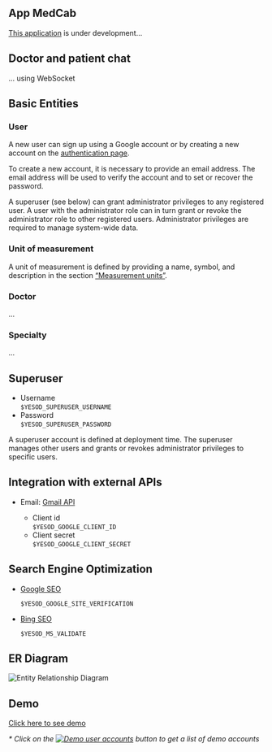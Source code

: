 ## App MedCab

[This application](https://medcab-jjgwe5ufda-de.a.run.app) is under development...


## Doctor and patient chat

... using WebSocket

## Basic Entities

### User

A new user can sign up using a Google account or by creating a new account on the [authentication page](https://medcab-jjgwe5ufda-de.a.run.app/auth/login).

To create a new account, it is necessary to provide an email address. The email address will be used to verify the account and to set or recover the password.

A superuser (see below) can grant administrator privileges to any registered user. A user with the administrator role can in turn grant or revoke the administrator role to other registered users. Administrator privileges are required to manage system-wide data.

### Unit of measurement

A unit of measurement is defined by providing a name, symbol, and description in the section [“Measurement units”](https://medcab-jjgwe5ufda-de.a.run.app/data/units).

### Doctor

...

### Specialty

...

## Superuser

* Username  
  ```$YESOD_SUPERUSER_USERNAME```
* Password  
  ```$YESOD_SUPERUSER_PASSWORD```
  
A superuser account is defined at deployment time. The superuser manages other users and grants or revokes administrator privileges to specific users.

## Integration with external APIs

* Email: [Gmail API](https://developers.google.com/gmail/api/guides)  

  * Client id  
    ```$YESOD_GOOGLE_CLIENT_ID```
  * Client secret  
    ```$YESOD_GOOGLE_CLIENT_SECRET```

## Search Engine Optimization

* [Google SEO](https://search.google.com/search-console)

  ```$YESOD_GOOGLE_SITE_VERIFICATION```
  
* [Bing SEO](https://www.bing.com/webmasters)

  ```$YESOD_MS_VALIDATE```

## ER Diagram

![Entity Relationship Diagram](static/img/ERD_MedCab.svg)

## Demo

[Click here to see demo](https://medcab-jjgwe5ufda-de.a.run.app)

_* Click on the [![Demo user accounts](demo/button-demo-aaccounts.png)](https://medcab-jjgwe5ufda-de.a.run.app/auth/login) button to get a list of demo accounts_
